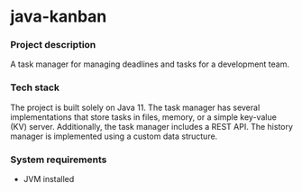 # java-kanban

### Project description
A task manager for managing deadlines and tasks for a development team.
### Tech stack
The project is built solely on Java 11. The task manager has several implementations that store tasks in files, memory, or a simple key-value (KV) server. Additionally, the task manager includes a REST API. The history manager is implemented using a custom data structure.
### System requirements

- JVM installed